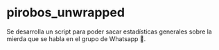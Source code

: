 # pirobos_unwrapped

Se desarrolla un script para poder sacar estadísticas generales sobre la mierda que se habla en el grupo de Whatsapp 💩.

